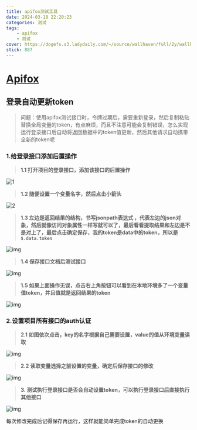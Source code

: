 ```yaml
---
title: apifox测试工具
date: 2024-03-18 22:20:23
categories: 测试
tags: 
    - apifox
    - 测试
cover: https://dogefs.s3.ladydaily.com/~/source/wallhaven/full/2y/wallhaven-2y2q7y.jpg?w=2560&h=1440&fmt=webp
stick: 887
---
```


# [Apifox](https://blog.csdn.net/qq_63241030/article/details/136098717?spm=1001.2014.3001.5501)

## 登录自动更新token

> 问题：使用apifox测试接口时，令牌过期后，需要重新登录，然后复制粘贴替换全局变量的token，有点麻烦，而且不注意可能会复制错误，怎么实现运行登录接口后自动将返回数据中的token值更新，然后其他请求自动携带全新的token呢

### 1.给登录接口添加后置操作

> **1.1 打开项目的登录接口，添加该接口的后置操作**

![1](https://gitee.com/clibin/image-bed/raw/master/CopyQ.guHvRu.png)

> **1.2 随便设置一个变量名字，然后点击小箭头**

![2](https://gitee.com/clibin/image-bed/raw/master/edd94cadbfb44edbbdca3274e146e06a.png)

> **1.3 左边是返回结果的结构，书写jsonpath表达式 ，代表左边的json对象，然后就像访问对象属性一样写就可以了，最后看看提取结果和左边是不是对上了，最后点击确定保存，我的token是data中的token，所以是 `$.data.token`**

![img](https://gitee.com/clibin/image-bed/raw/master/bed066a49bd940879263f93412173baa.png)![点击并拖拽以移动](data:image/gif;base64,R0lGODlhAQABAPABAP///wAAACH5BAEKAAAALAAAAAABAAEAAAICRAEAOw==)

> **1.4 保存接口文档后测试接口**

![img](https://gitee.com/clibin/image-bed/raw/master/1ad4210461e440beaac3b0a749768d08.png)![点击并拖拽以移动](data:image/gif;base64,R0lGODlhAQABAPABAP///wAAACH5BAEKAAAALAAAAAABAAEAAAICRAEAOw==)

> **1.5 如果上面操作无误，点击右上角按钮可以看到在本地环境多了一个变量值token，并且值就是返回结果的token**

![img](https://gitee.com/clibin/image-bed/raw/master/63a8edb4bde94b9bb9954e05b32cb14a.png)![点击并拖拽以移动](data:image/gif;base64,R0lGODlhAQABAPABAP///wAAACH5BAEKAAAALAAAAAABAAEAAAICRAEAOw==)

### 2.设置项目所有接口的auth认证

> **2.1 如图依次点击，key的名字根据自己需要设置，value的值从环境变量读取**

![img](https://gitee.com/clibin/image-bed/raw/master/ffd06d59868d424f951575480b1c795d.png)![点击并拖拽以移动](data:image/gif;base64,R0lGODlhAQABAPABAP///wAAACH5BAEKAAAALAAAAAABAAEAAAICRAEAOw==)

> **2.2 读取变量选择之前设置的变量，确定后保存接口的修改**

![img](https://gitee.com/clibin/image-bed/raw/master/92030ead665042709df2f6533d8c25b3.png)![点击并拖拽以移动](data:image/gif;base64,R0lGODlhAQABAPABAP///wAAACH5BAEKAAAALAAAAAABAAEAAAICRAEAOw==)

> **3. 测试执行登录接口是否会自动设置token，可以执行登录接口后直接执行其他接口**

![img](https://gitee.com/clibin/image-bed/raw/master/906528f23ce64f4e967053adbe2be91c.png)![点击并拖拽以移动](data:image/gif;base64,R0lGODlhAQABAPABAP///wAAACH5BAEKAAAALAAAAAABAAEAAAICRAEAOw==)

每次修改完成后记得保存再运行，这样就能简单完成token的自动更换
